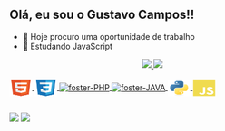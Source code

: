 ## Olá, eu sou o Gustavo Campos!!

- 🔭 Hoje procuro uma oportunidade de trabalho
- 🌱 Estudando JavaScript


<div align="center">
  <a href="https://github.com/MGustavoCampos">
  <img height="180em" src="https://github-readme-stats.vercel.app/api?username=MGustavoCampos&show_icons=true&theme=tokyonight&include_all_commits=true&count_private=true"/>
  <img height="180em" src="https://github-readme-stats.vercel.app/api/top-langs/?username=MGustavoCampos&layout=compact&langs_count=7&theme=tokyonight"/>
</div>
<div style="display: inline_block"><br>
  
  <img align="center" alt="foster-HTML" height="30" width="40" src="https://raw.githubusercontent.com/devicons/devicon/master/icons/html5/html5-original.svg">
  <img align="center" alt="foster-CSS" height="30" width="40" src="https://raw.githubusercontent.com/devicons/devicon/master/icons/css3/css3-original.svg">
  <img align="center" alt="foster-PHP" height="30" width="40" src="https://cdn.jsdelivr.net/gh/devicons/devicon/icons/php/php-original.svg" />
  <img align="center" alt="foster-JAVA" height="30" width="40" src="https://cdn.jsdelivr.net/gh/devicons/devicon/icons/java/java-original.svg" />
  <img align="center" alt="foster-Python" height="30" width="40" src="https://raw.githubusercontent.com/devicons/devicon/master/icons/python/python-original.svg">
  <img align="center" alt="foster-Js" height="30" width="40" src="https://raw.githubusercontent.com/devicons/devicon/master/icons/javascript/javascript-plain.svg">
   
</div>
  
  ##
  
<div>
  <a href = "mailto:contatomgcampos@gmail.com"><img src="https://img.shields.io/badge/-Gmail-%23333?style=for-the-badge&logo=gmail&logoColor=white" target="_blank"></a>
  <a href="https://www.linkedin.com/in/marcos-gustavo-campos-da-silva-017a02204/" target="_blank"><img src="https://img.shields.io/badge/-LinkedIn-%230077B5?style=for-the-badge&logo=linkedin&logoColor=white" target="_blank"></a>
</div>
